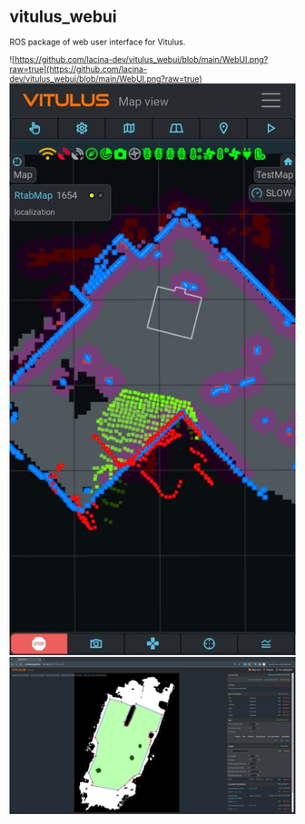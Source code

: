 # vitulus_webui
 ROS package of web user interface for Vitulus.

  ![https://github.com/lacina-dev/vitulus_webui/blob/main/WebUI.png?raw=true](https://github.com/lacina-dev/vitulus_webui/blob/main/WebUI.png?raw=true)
  ![Web view mobile](https://github.com/lacina-dev/vitulus_webui/blob/main/Screenshot_20240113_223112_com.android.chrome.jpg?raw=true)
  ![Mower planner](https://github.com/lacina-dev/vitulus_webui/blob/main/plannerUI.png?raw=true)
